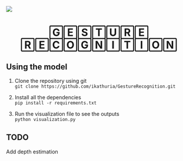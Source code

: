 <img align="center" src="https://researchoutreach.org/wp-content/uploads/2020/05/Celso-de-Melo-Kazunori-Terada-Main-Image.jpg" />

<h1 align="center">🄶🄴🅂🅃🅄🅁🄴 🅁🄴🄲🄾🄶🄽🄸🅃🄸🄾🄽</h1>

## Using the model
1. Clone the repository using git  
`git clone https://github.com/ikathuria/GestureRecognition.git`

2. Install all the dependencies  
`pip install -r requirements.txt`

3. Run the visualization file to see the outputs  
`python visualization.py`

## TODO
Add depth estimation
